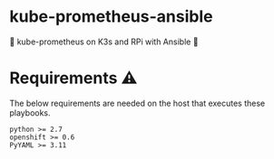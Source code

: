 # kube-prometheus-ansible
🚨 kube-prometheus on K3s and RPi with Ansible 🚨



# Requirements ⚠️

The below requirements are needed on the host that executes these playbooks.

```
python >= 2.7
openshift >= 0.6
PyYAML >= 3.11
```
